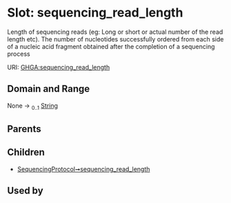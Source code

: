 
# Slot: sequencing_read_length


Length of sequencing reads (eg: Long or short or actual number of the read length etc). The number of nucleotides successfully ordered from each side of a nucleic acid fragment obtained after the completion of a sequencing process

URI: [GHGA:sequencing_read_length](https://w3id.org/GHGA/sequencing_read_length)


## Domain and Range

None &#8594;  <sub>0..1</sub> [String](types/String.md)

## Parents


## Children

 *  [SequencingProtocol➞sequencing_read_length](SequencingProtocol_sequencing_read_length.md)

## Used by

